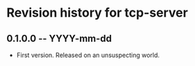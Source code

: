 # Revision history for tcp-server

## 0.1.0.0  -- YYYY-mm-dd

* First version. Released on an unsuspecting world.
